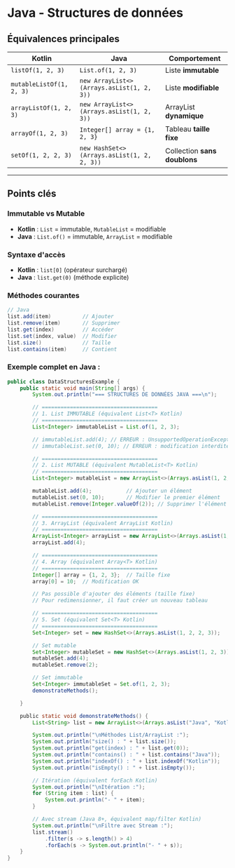 # Java - Structures de données

## Équivalences principales

| **Kotlin**               | **Java**                                   | **Comportement**             |
| ------------------------ | ------------------------------------------ | ---------------------------- |
| `listOf(1, 2, 3)`        | `List.of(1, 2, 3)`                         | Liste **immutable**          |
| `mutableListOf(1, 2, 3)` | `new ArrayList<>(Arrays.asList(1, 2, 3))`  | Liste **modifiable**         |
| `arrayListOf(1, 2, 3)`   | `new ArrayList<>(Arrays.asList(1, 2, 3))`  | ArrayList **dynamique**      |
| `arrayOf(1, 2, 3)`       | `Integer[] array = {1, 2, 3}`              | Tableau **taille fixe**      |
| `setOf(1, 2, 2, 3)`      | `new HashSet<>(Arrays.asList(1, 2, 2, 3))` | Collection **sans doublons** |

---

## Points clés

### **Immutable vs Mutable**

- **Kotlin** : `List` = immutable, `MutableList` = modifiable
- **Java** : `List.of()` = immutable, `ArrayList` = modifiable

### **Syntaxe d'accès**

- **Kotlin** : `list[0]` (opérateur surchargé)
- **Java** : `list.get(0)` (méthode explicite)

### **Méthodes courantes**

```java
// Java
list.add(item)          // Ajouter
list.remove(item)       // Supprimer  
list.get(index)         // Accéder
list.set(index, value)  // Modifier
list.size()             // Taille
list.contains(item)     // Contient
```

### Exemple complet en Java :

```java
public class DataStructuresExample {
    public static void main(String[] args) {
        System.out.println("=== STRUCTURES DE DONNÉES JAVA ===\n");

        // =====================================
        // 1. List IMMUTABLE (équivalent List<T> Kotlin)
        // =====================================
        List<Integer> immutableList = List.of(1, 2, 3);

        // immutableList.add(4); // ERREUR : UnsupportedOperationException
        // immutableList.set(0, 10); // ERREUR : modification interdite

        // =====================================
        // 2. List MUTABLE (équivalent MutableList<T> Kotlin)
        // =====================================
        List<Integer> mutableList = new ArrayList<>(Arrays.asList(1, 2, 3));

        mutableList.add(4);           // Ajouter un élément
        mutableList.set(0, 10);       // Modifier le premier élément
        mutableList.remove(Integer.valueOf(2)); // Supprimer l'élément 2

        // =====================================
        // 3. ArrayList (équivalent ArrayList Kotlin)
        // =====================================
        ArrayList<Integer> arrayList = new ArrayList<>(Arrays.asList(1, 2, 3));
        arrayList.add(4);

        // =====================================
        // 4. Array (équivalent Array<T> Kotlin)
        // =====================================
        Integer[] array = {1, 2, 3};  // Taille fixe
        array[0] = 10;  // Modification OK

        // Pas possible d'ajouter des éléments (taille fixe)
        // Pour redimensionner, il faut créer un nouveau tableau

        // =====================================
        // 5. Set (équivalent Set<T> Kotlin)
        // =====================================
        Set<Integer> set = new HashSet<>(Arrays.asList(1, 2, 2, 3));

        // Set mutable
        Set<Integer> mutableSet = new HashSet<>(Arrays.asList(1, 2, 3));
        mutableSet.add(4);
        mutableSet.remove(2);

        // Set immutable
        Set<Integer> immutableSet = Set.of(1, 2, 3); 
        demonstrateMethods();

    }
```

```java
    public static void demonstrateMethods() {
        List<String> list = new ArrayList<>(Arrays.asList("Java", "Kotlin", "Python"));

        System.out.println("\nMéthodes List/ArrayList :");
        System.out.println("size() : " + list.size());
        System.out.println("get(index) : " + list.get(0));
        System.out.println("contains() : " + list.contains("Java"));
        System.out.println("indexOf() : " + list.indexOf("Kotlin"));
        System.out.println("isEmpty() : " + list.isEmpty());

        // Itération (équivalent forEach Kotlin)
        System.out.println("\nItération :");
        for (String item : list) {
            System.out.println("- " + item);
        }

        // Avec stream (Java 8+, équivalent map/filter Kotlin)
        System.out.println("\nFiltre avec Stream :");
        list.stream()
            .filter(s -> s.length() > 4)
            .forEach(s -> System.out.println("- " + s));
    }
}
```
